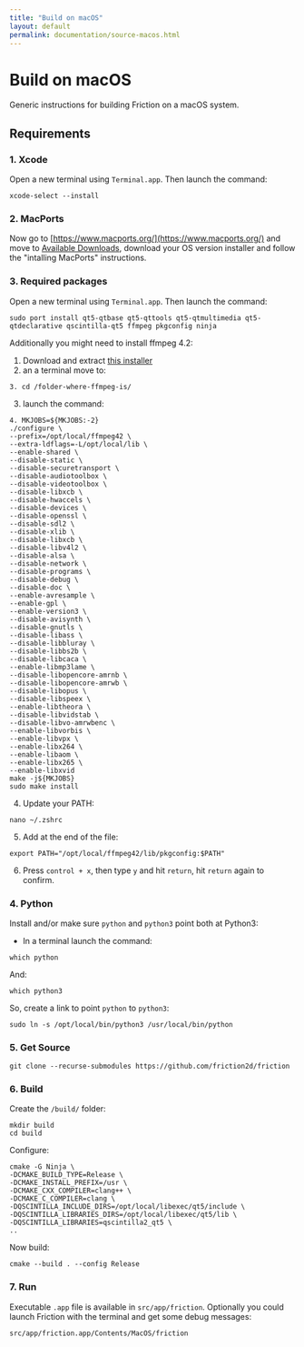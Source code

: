 ```yaml
---
title: "Build on macOS"
layout: default
permalink: documentation/source-macos.html
---
```


# Build on macOS

Generic instructions for building Friction on a macOS system.

## Requirements

### 1. Xcode
Open a new terminal using `Terminal.app`.
Then launch the command:
```
xcode-select --install
```

### 2. MacPorts
Now go to [https://www.macports.org/](https://www.macports.org/) and move to [Available Downloads](https://www.macports.org/install.php), download your OS version installer and follow the "intalling MacPorts" instructions.

### 3. Required packages
Open a new terminal using `Terminal.app`.
Then launch the command:
```
sudo port install qt5-qtbase qt5-qttools qt5-qtmultimedia qt5-qtdeclarative qscintilla-qt5 ffmpeg pkgconfig ninja
```

Additionally you might need to install ffmpeg 4.2:
1) Download and extract [this installer](https://www.ffmpeg.org/releases/ffmpeg-4.2.10.tar.xz)
2) an a terminal move to:
```
3. cd /folder-where-ffmpeg-is/
```
3) launch the command:
```
4. MKJOBS=${MKJOBS:-2}
./configure \
--prefix=/opt/local/ffmpeg42 \
--extra-ldflags=-L/opt/local/lib \
--enable-shared \
--disable-static \
--disable-securetransport \
--disable-audiotoolbox \
--disable-videotoolbox \
--disable-libxcb \
--disable-hwaccels \
--disable-devices \
--disable-openssl \
--disable-sdl2 \
--disable-xlib \
--disable-libxcb \
--disable-libv4l2 \
--disable-alsa \
--disable-network \
--disable-programs \
--disable-debug \
--disable-doc \
--enable-avresample \
--enable-gpl \
--enable-version3 \
--disable-avisynth \
--disable-gnutls \
--disable-libass \
--disable-libbluray \
--disable-libbs2b \
--disable-libcaca \
--enable-libmp3lame \
--disable-libopencore-amrnb \
--disable-libopencore-amrwb \
--disable-libopus \
--disable-libspeex \
--enable-libtheora \
--disable-libvidstab \
--disable-libvo-amrwbenc \
--enable-libvorbis \
--enable-libvpx \
--enable-libx264 \
--enable-libaom \
--enable-libx265 \
--enable-libxvid
make -j${MKJOBS}
sudo make install
```
4) Update your PATH:
```
nano ~/.zshrc
```
5) Add at the end of the file:
```
export PATH="/opt/local/ffmpeg42/lib/pkgconfig:$PATH"
```
6) Press `control + x`, then type `y` and hit `return`, hit  `return` again to confirm.


### 4. Python
Install and/or make sure `python` and `python3` point both at Python3:
* In a terminal launch the command:
```
which python
```
And:
```
which python3
```
So, create a link to point `python` to `python3`:
```
sudo ln -s /opt/local/bin/python3 /usr/local/bin/python
```

### 5. Get Source

```
git clone --recurse-submodules https://github.com/friction2d/friction
```

### 6. Build

Create the `/build/` folder:
```
mkdir build
cd build
```

Configure:
```
cmake -G Ninja \
-DCMAKE_BUILD_TYPE=Release \
-DCMAKE_INSTALL_PREFIX=/usr \
-DCMAKE_CXX_COMPILER=clang++ \
-DCMAKE_C_COMPILER=clang \
-DQSCINTILLA_INCLUDE_DIRS=/opt/local/libexec/qt5/include \
-DQSCINTILLA_LIBRARIES_DIRS=/opt/local/libexec/qt5/lib \
-DQSCINTILLA_LIBRARIES=qscintilla2_qt5 \
..
```

Now build:

```
cmake --build . --config Release
```

### 7. Run

Executable `.app` file is available in `src/app/friction`.
Optionally you could launch Friction with the terminal and get some debug messages:
```
src/app/friction.app/Contents/MacOS/friction
```

